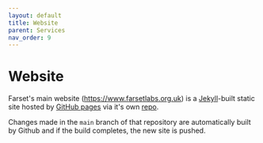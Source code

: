 ```yaml
---
layout: default
title: Website
parent: Services
nav_order: 9
---
```


# Website

Farset's main website (https://www.farsetlabs.org.uk) is a [Jekyll](https://jekyllrb.com/)-built static site hosted by [GitHub pages](https://pages.github.com/) via it's own [repo](https://github.com/FarsetLabs/farsetlabs.github.io/).

Changes made in the `main` branch of that repository are automatically built by Github and if the build completes, the new site is pushed. 

